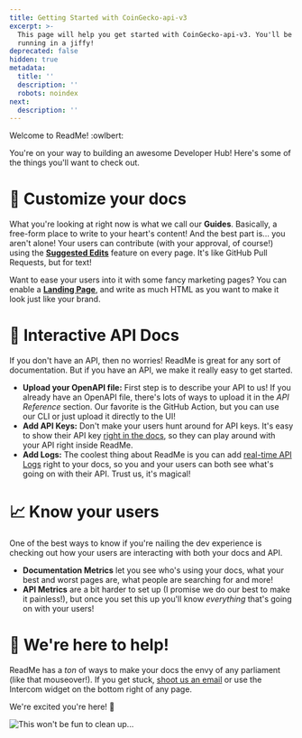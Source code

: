 ```yaml
---
title: Getting Started with CoinGecko-api-v3
excerpt: >-
  This page will help you get started with CoinGecko-api-v3. You'll be up and
  running in a jiffy!
deprecated: false
hidden: true
metadata:
  title: ''
  description: ''
  robots: noindex
next:
  description: ''
---
```

Welcome to ReadMe! :owlbert:

You're on your way to building an awesome Developer Hub! Here's some of the things you'll want to check out.

# 📝 Customize your docs

What you're looking at right now is what we call our **Guides**. Basically, a free-form place to write to your heart's content! And the best part is... you aren't alone! Your users can contribute (with your approval, of course!) using the **[Suggested Edits](https://docs.readme.com/docs/suggested-edits)** feature on every page. It's like GitHub Pull Requests, but for text!

Want to ease your users into it with some fancy marketing pages? You can enable a **[Landing Page](https://docs.readme.com/docs/landing-page)**, and write as much HTML as you want to make it look just like your brand.

# 🚦 Interactive API Docs

If you don't have an API, then no worries! ReadMe is great for any sort of documentation. But if you have an API, we make it really easy to get started.

* **Upload your OpenAPI file:** First step is to describe your API to us! If you already have an OpenAPI file, there's lots of ways to upload it in the *API Reference* section. Our favorite is the GitHub Action, but you can use our CLI or just upload it directly to the UI!
* **Add API Keys:** Don't make your users hunt around for API keys. It's easy to show their API key [right in the docs](https://docs.readme.com/docs/custom-login-with-readme), so they can play around with your API right inside ReadMe.
* **Add Logs:** The coolest thing about ReadMe is you can add [real-time API Logs](https://docs.readme.com/main/docs/track-api-usage) right to your docs, so you and your users can both see what's going on with their API. Trust us, it's magical!

# 📈 Know your users

One of the best ways to know if you're nailing the dev experience is checking out how your users are interacting with both your docs and API.

* **Documentation Metrics** let you see who's using your docs, what your best and worst pages are, what people are searching for and more!
* **API Metrics** are a bit harder to set up (I promise we do our best to make it painless!), but once you set this up you'll know *everything* that's going on with your users!

# 💬 We're here to help!

ReadMe has a *ton* of ways to make your docs the envy of any <Glossary>parliament</Glossary> (like that mouseover!). If you get stuck, [shoot us an email](mailto:support@readme.io) or use the Intercom widget on the bottom right of any page.

We're excited you're here! :blue_heart:

![This won't be fun to clean up...](https://owlbert.io/images/popper.gif)
